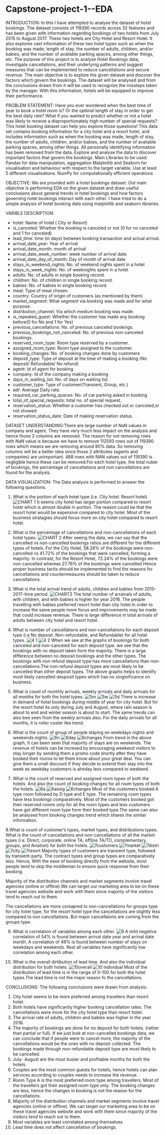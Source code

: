 # Capstone-project-1--EDA
INTRODUCTION: In this I have attempted to analyse the dataset of hotel bookings. The dataset consists of 119390 records across 32 features and has been given with information regarding bookings of two hotels from July 2015 to August 2017. These two hotels are City Hotel and Resort Hotel. It also explores vast information of these two hotel types such as when the booking was made, length of stay, the number of adults, children, and/or babies, and the number of available parking spaces, among other things, etc. The purpose of this project is to analyse Hotel Bookings data, investigate cancellations, and their underlying patterns and suggest measures that can be implemented to reduce cancellations and secure revenue. The main objective is to explore the given dataset and discover the factors which govern the bookings. The dataset will be analysed and from the conclusions drawn from it will be used to recognize the missteps taken by the manager. With this information, hotels will be equipped to improve their performance.

PROBLEM STATEMENT: Have you ever wondered when the best time of year to book a hotel room is? Or the optimal length of stay in order to get the best daily rate? What if you wanted to predict whether or not a hotel was likely to receive a disproportionately high number of special requests? This hotel booking dataset can help you explore those questions! This data set contains booking information for a city hotel and a resort hotel, and includes information such as when the booking was made, length of stay, the number of adults, children, and/or babies, and the number of available parking spaces, among other things. All personally identifying information has been removed from the data. Explore and analyse the data to discover important factors that govern the bookings.
Main Libraries to be used:
    Pandas for data manipulation, aggregation
    Matplotlib and Seaborn for visualisation and behaviour with respect to the target variable. Use at least 5 different visualisations.
    NumPy for computationally efficient operations
    
OBJECTIVE: We are provided with a hotel bookings dataset. Out main objective is performing EDA on the given dataset and draw useful conclusions about general trends in hotel bookings and how factors governing hotel bookings interact with each other. I have tried to do a simple analysis of hotel booking data using matplotlib and seaborn libraries.

VARIBLE DESCRIPTION:

- hotel: Name of hotel ( City or Resort)
- is_canceled: Whether the booking is canceled or not (0 for no canceled and 1 for canceled)
- lead_time: time (in days) between booking transaction and actual arrival.
- arrival_date_year: Year of arrival
- arrival_date_month: month of arrival
- arrival_date_week_number: week number of arrival date.
- arrival_date_day_of_month: Day of month of arrival date
- stays_in_weekend_nights: No. of weekend nights spent in a hotel
- stays_in_week_nights: No. of weeknights spent in a hotel
- adults: No. of adults in single booking record.
- children: No. of children in single booking record.
- babies: No. of babies in single booking record. 
- meal: Type of meal chosen 
- country: Country of origin of customers (as mentioned by them)
- market_segment: What segment via booking was made and for what purpose.
- distribution_channel: Via which medium booking was made.
- is_repeated_guest: Whether the customer has made any booking before(0 for No and 1 for 
                     Yes)
- previous_cancellations: No. of previous canceled bookings.
- previous_bookings_not_canceled: No. of previous non-canceled bookings.
- reserved_room_type: Room type reserved by a customer.
- assigned_room_type: Room type assigned to the customer.
- booking_changes: No. of booking changes done by customers
- deposit_type: Type of deposit at the time of making a booking (No deposit/ Refundable/ No refund)
- agent: Id of agent for booking
- company: Id of the company making a booking
- days_in_waiting_list: No. of days on waiting list.
- customer_type: Type of customer(Transient, Group, etc.)
- adr: Average Daily rate.
- required_car_parking_spaces: No. of car parking asked in booking
- total_of_special_requests: total no. of special request.
- reservation_status: Whether a customer has checked out or canceled,or not showed 
- reservation_status_date: Date of making reservation status.

DATASET UNDERSTANDING:There are large number of NaN values in company and agent. They have very much less impact on the analysis and hence those 2 columns are removed. The reason for not removing rows with NaN value is because we have to remove 112593 rows out of 119390 rows which means we are removing around 90% data. So removing columns will be a better idea since those 2 attributes (agents and companies) are unimportant. 488 rows with NAN values out of 119390 is negligible hence these can be removed.For each hotel type, the total nuber of bookings, the percentage of cancellations and non cancellations are found for the analysis.

DATA VISUALIZATION: The Data analysis is performed to answer the following questions.
1.	What is the portion of each hotel type (i.e. City hotel. Resort hotel)
  ![CHART 1](https://user-images.githubusercontent.com/124367258/216624363-1eacb9c6-4909-4de1-9fac-fd78a7e1d94e.JPG)
It seems city hotel has larger portion compared to resort hotel which is almost double in portion. The reason could be that the resort hotel would be expensive     compared to city hotel. Most of the business stratagies should focus more on city hotel compared to resort hotel.

2. What is the percentage of cancellations and non-cancellations of each hotel types.
	![CHART 2](https://user-images.githubusercontent.com/124367258/216622097-78fa86f3-967f-4dc7-8e99-1ac387e56026.JPG)
  After seeing the data, we can say that the cancelled vs non-cancelled bookings ratios are different for the different types of hotels. For the City Hotel, 58.28% of the bookings were non-cancelled vs 41.72% of the bookings that were cancelled, forming a majority. In contrast, for the Resort Hotel, 72.24% of the bookings were non-cancelled whereas 27.76% of the bookings were cancelled.Hence proper business tactis should be implemented to find the reasons for cancellations and countermeasures should be taken to reduce cancellations.
  
3.	What is the total arrival trend of adults, children and babies from 2015-2017-time period.
![CHART3](https://user-images.githubusercontent.com/124367258/216622804-e6548f74-33ab-445f-a9c5-305a8182d90b.JPG)
The total number of arraivals of adults, with children, and with babies is higher for year 2016. The people travelling with babies preferred resort hotel than city hotel.In order to increase the same people more focus and improvements may be made that could increase revenue. There is large difference in total arrivals of adults between city hotel and resort hotel.

4.	What is number of cancellations and non-cancellations for each deposit type (i.e No deposit. Non-refundable, and Refundable) for all hotel types.
![4 1](https://user-images.githubusercontent.com/124367258/216623030-9926ead8-682b-481b-81c0-2c3f8a7fdf20.JPG)
![4 2](https://user-images.githubusercontent.com/124367258/216623067-e8a462a5-ee86-4a2f-9285-e208527c88e4.JPG)
When we see at the graphs of bookings for both canceled and non-canceled for each deposit type. we see that the bookings with no deposit taken form the majority. There is a large difference between no deposit bookings and the other types. The bookings with non refund deposit type has more cancellations than non-cancellations.The non-refund deposit types are most likely to be cancelled than other deposit types. The above graphs helps to identify most likely cancelled desposit types which has no singinificance on business.

5.	What is count of monthly arrivals, weekly arrivals and daily arrivals for all months for both the hotel types.
![5m](https://user-images.githubusercontent.com/124367258/216623620-2129a0f3-884f-47d5-9171-4f4539706d79.JPG)
![5w](https://user-images.githubusercontent.com/124367258/216623710-48c942b6-50a9-45e8-a5ad-7f53f2a865ee.JPG)
![5d](https://user-images.githubusercontent.com/124367258/216623757-b748eecf-a282-437a-a423-5286c9285247.JPG)
There is increase in demand of hotel bookings during middle of year for city hotel. But for the resort hotel its only during July and August, where rain season is about to end and winter season is about to start. The same trends can also bee seen from the weekly arrivals also. For the daily arrivals for all months, it is roller coster like trend.

6.	What is the count of group of people staying on weekdays nights and weekends nights.
![6n](https://user-images.githubusercontent.com/124367258/216624559-ebd5e8c9-31d9-4936-a6bd-6c6fdfeb2e25.JPG)
![6day](https://user-images.githubusercontent.com/124367258/216624603-748f98c2-c5dd-4468-b2a9-6f68c00aab21.JPG)
![6changes](https://user-images.githubusercontent.com/124367258/216624684-d6097d34-23a9-49e6-92e8-a4258b4c267f.JPG)
From trend in the above graph, It can been seen that majority of stays are on weekends. The revenue of hotels can be incresed by encouraging weekend visitors to stay longer by sending them a promo code shortly after they have booked their rooms to let them know about your great deal. You can give them a small discount if they decide to extend their stay into the week as weekday customers is alreday less compared to weekend.

7.	What is the count of reserved and assigned room types of both the hotels. And also the count of booking changes for all room types of both the hotels.
![6a](https://user-images.githubusercontent.com/124367258/216625092-d7c5851c-e852-40fc-98f9-f652f28aa2bf.JPG)
![6assig](https://user-images.githubusercontent.com/124367258/216625167-59a0ad59-db2c-45cd-971c-e6e4bd0c1286.JPG)
![6changes](https://user-images.githubusercontent.com/124367258/216625211-309c700b-9db2-48a2-bdf4-8e0497d56329.JPG)
Most of the customers booked A type room followed by D type and E type. The remaining room types have less bookings comparatively. Most of the customers booked got their reserved rooms only for all the room types and less customers have got different room type form their booked type.The same can also be analysed from booking changes trend which shares the similar information.

8.What is count of customer’s types, market types, and distributions types. What is the count of cancellations and non-cancellations of all the market types (i.e. Direct, corporate, online TA, offline TA/TO, complementary, groups, and Aviation) for both the hotels.
![7customers](https://user-images.githubusercontent.com/124367258/216625403-a1f2ac84-5183-4438-81ea-7fdfa15bab12.JPG)
![7market](https://user-images.githubusercontent.com/124367258/216625437-db50abe3-87bd-4d72-adaa-91187306e20c.JPG)
![7distri](https://user-images.githubusercontent.com/124367258/216625465-afa19392-0eec-4485-9597-9b7d73ec9b8b.JPG)
![7city](https://user-images.githubusercontent.com/124367258/216625499-4cd87346-d0d0-4238-b4c1-8605f8f5cb2a.JPG)
![7resort](https://user-images.githubusercontent.com/124367258/216625519-83853942-7c59-4166-b4fe-62c769917aa7.JPG)
Majority types of customers are transient type, followed by transient-party. The contract types and group types are comparatively less. Hence, With the ease of booking directly from the website, most people tend to skip the middleman to ensure quick response from their booking.

Majority of the distribution channels and market segments involve travel agencies (online or offline).We can target our marketing area to be on these travel agencies website and work with them since majority of the visitors tend to reach out to them.

The cancellations are more comapred to non-cancellations for groups type for city hotel type, for the resort hotel type the cancellations are slightly less compared to non cancellations. But major cancellaions are coming from the groups type.

9.	What is correlation of variables among each other.
![9](https://user-images.githubusercontent.com/124367258/216625710-c08fd97b-4334-499e-86e4-dc09e92f8413.JPG)
A mild negetive correlation of 54% is found between arrival date year and arrival date month. A correlation of 49% is found between number of stays on weekdays and weekends. Rest all variables have significantly low correlation among each other.

10.	What is the overall dirtibution of lead time. And also the individual distribution for both hotels.
![10overall](https://user-images.githubusercontent.com/124367258/216625971-a97daf28-f9b1-4734-b30b-14c92cf45f4a.JPG)
![10 individual](https://user-images.githubusercontent.com/124367258/216626006-a14e3b2c-d087-4480-825c-61d754d6e3df.JPG)
Most of the distribution of lead time is in the range of 0-100 for both the hotel types.The lead time is not the major reason fo the cancellations.

CONCLUSIONS:
The following conclusions were drawn from analysis:
1.	City hotel seems to be more preferred among travellers than resort hotel.
2.	Both hotels have significantly higher booking cancellation rates. The cancellations were more for the city hotel type than resort hotel.
3.	The arrival rate of adults, children and babies was higher in the year 2016.
4.	The majority of bookings are done for no deposit for both hotels. (rather than partial or full). If we just look at non-cancelled bookings data, we can conclude that if people were to cancel more, the majority of the cancellations would be the ones with no deposit collected. The bookings made through non-refundable deposit type are most likely to be cancelled.
5.	July- August are the most busier and profitable months for both the hotels.
6.	Couples are the most common guests for hotels, hence hotels can plan services according to couples needs to increase the revenue.
7.	Room Type A is the most preferred room type among travellers. Most of the travellers got their assigned room type only. The booking changes are less, hence the changes in booking is not the reason for the cancellations.
8.	Majority of the distribution channels and market segments involve travel agencies (online or offline). We can target our marketing area to be on these travel agencies website and work with them since majority of the visitors tend to reach out to them.
9.	Most variables are least correlated among themselves
10.	Lead time does not affect cancellation of bookings.


















  
	


